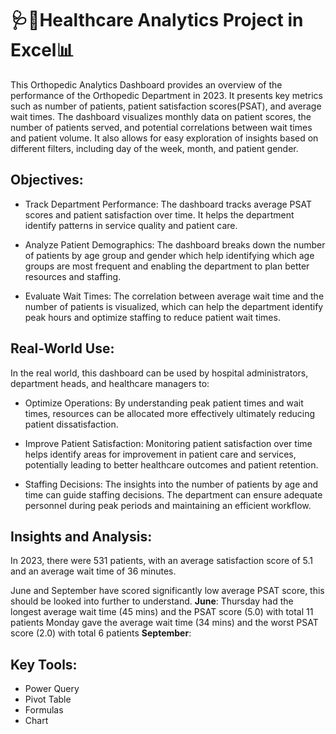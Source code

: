 # **🩺💉Healthcare Analytics Project in Excel📊**

This Orthopedic Analytics Dashboard provides an overview of the performance of the Orthopedic Department in 2023. It presents key metrics such as number of patients, patient satisfaction scores(PSAT), and average wait times. The dashboard visualizes monthly data on patient scores, the number of patients served, and potential correlations between wait times and patient volume. It also allows for easy exploration of insights based on different filters, including day of the week, month, and patient gender.

## **Objectives:**

- Track Department Performance: The dashboard tracks average PSAT scores and patient satisfaction over time. It helps the department identify patterns in service quality and patient care.

- Analyze Patient Demographics: The dashboard breaks down the number of patients by age group and gender which help identifying which age groups are most frequent and enabling the department to plan better resources and staffing.

- Evaluate Wait Times: The correlation between average wait time and the number of patients is visualized, which can help the department identify peak hours and optimize staffing to reduce patient wait times.


## **Real-World Use:**

In the real world, this dashboard can be used by hospital administrators, department heads, and healthcare managers to:

- Optimize Operations: By understanding peak patient times and wait times, resources can be allocated more effectively ultimately reducing patient dissatisfaction.

- Improve Patient Satisfaction: Monitoring patient satisfaction over time helps identify areas for improvement in patient care and services, potentially leading to better healthcare outcomes and patient retention.

- Staffing Decisions: The insights into the number of patients by age and time can guide staffing decisions. The department can ensure adequate personnel during peak periods and maintaining an efficient workflow.

## **Insights and Analysis:**
In 2023, there were 531 patients, with an average satisfaction score of 5.1 and an average wait time of 36 minutes.

June and September have scored significantly low average PSAT score, this should be looked into further to understand. 
**June**: Thursday had the longest average wait time (45 mins) and the PSAT score (5.0) with total 11 patients
          Monday gave the average wait time (34 mins) and the worst PSAT score (2.0) with total 6 patients
**September**:


## **Key Tools:**
- Power Query
- Pivot Table
- Formulas
- Chart
